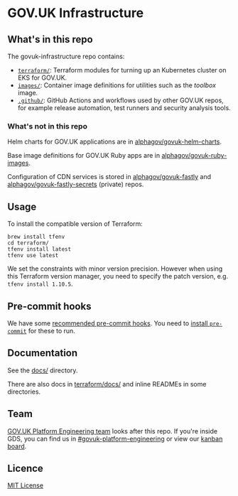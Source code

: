 # GOV.UK Infrastructure

## What's in this repo

The govuk-infrastructure repo contains:

- [`terraform/`](terraform/): Terraform modules for turning up an Kubernetes
  cluster on EKS for GOV.UK.
- [`images/`](images/): Container image definitions for utilities such as the _toolbox_ image.
- [`.github/`](.github/): GitHub Actions and workflows used by other GOV.UK
  repos, for example release automation, test runners and security analysis
  tools.

### What's not in this repo

Helm charts for GOV.UK applications are in [alphagov/govuk-helm-charts](https://github.com/alphagov/govuk-helm-charts).

Base image definitions for GOV.UK Ruby apps are in [alphagov/govuk-ruby-images](https://github.com/alphagov/govuk-ruby-images/).

Configuration of CDN services is stored in [alphagov/govuk-fastly](https://github.com/alphagov/govuk-fastly) and [alphagov/govuk-fastly-secrets](https://github.com/alphagov/govuk-fastly-secrets) (private) repos.

## Usage

To install the compatible version of Terraform:

```shell
brew install tfenv
cd terraform/
tfenv install latest
tfenv use latest
```

We set the constraints with minor version precision. However when using this Terraform version manager, you need to specify the patch version, e.g. `tfenv install 1.10.5`.

## Pre-commit hooks

We have some [recommended pre-commit hooks](.pre-commit-config.yaml). You need
to [install `pre-commit`](https://pre-commit.com/#install) for these to run.

## Documentation

See the [docs/](docs/) directory.

There are also docs in [terraform/docs/](terraform/docs/) and inline READMEs in some directories.

## Team

[GOV.UK Platform Engineering team](https://github.com/orgs/alphagov/teams/gov-uk-platform-engineering) looks after this repo. If you're inside GDS, you can find us in [#govuk-platform-engineering](https://gds.slack.com/channels/govuk-platform-engineering) or view our [kanban board](https://github.com/orgs/alphagov/projects/71).

## Licence

[MIT License](LICENCE)
